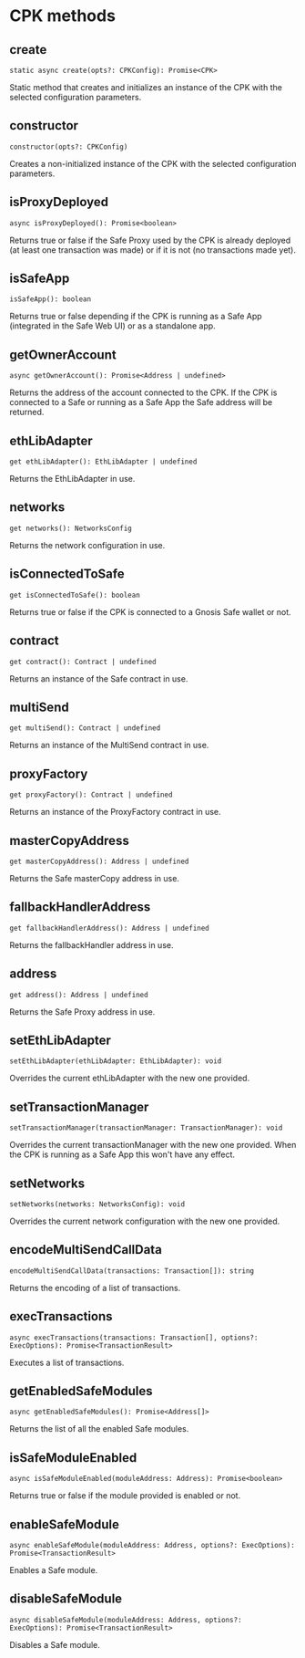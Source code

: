 # CPK methods

## create
```
static async create(opts?: CPKConfig): Promise<CPK>
```
Static method that creates and initializes an instance of the CPK with the selected configuration parameters.

## constructor
```
constructor(opts?: CPKConfig)
```
Creates a non-initialized instance of the CPK with the selected configuration parameters.

## isProxyDeployed
```
async isProxyDeployed(): Promise<boolean>
```
Returns true or false if the Safe Proxy used by the CPK is already deployed (at least one transaction was made) or if it is not (no transactions made yet).

## isSafeApp
```
isSafeApp(): boolean
```
Returns true or false depending if the CPK is running as a Safe App (integrated in the Safe Web UI) or as a standalone app.

## getOwnerAccount
```
async getOwnerAccount(): Promise<Address | undefined>
```
Returns the address of the account connected to the CPK. If the CPK is connected to a Safe or running as a Safe App the Safe address will be returned.

## ethLibAdapter
```
get ethLibAdapter(): EthLibAdapter | undefined
```
Returns the EthLibAdapter in use.

## networks
```
get networks(): NetworksConfig
```
Returns the network configuration in use.

## isConnectedToSafe
```
get isConnectedToSafe(): boolean
```
Returns true or false if the CPK is connected to a Gnosis Safe wallet or not.

## contract
```
get contract(): Contract | undefined
```
Returns an instance of the Safe contract in use.

## multiSend
```
get multiSend(): Contract | undefined
```
Returns an instance of the MultiSend contract in use.

## proxyFactory
```
get proxyFactory(): Contract | undefined
```
Returns an instance of the ProxyFactory contract in use.

## masterCopyAddress
```
get masterCopyAddress(): Address | undefined
```
Returns the Safe masterCopy address in use.

## fallbackHandlerAddress
```
get fallbackHandlerAddress(): Address | undefined
```
Returns the fallbackHandler address in use.

## address
```
get address(): Address | undefined
```
Returns the Safe Proxy address in use.

## setEthLibAdapter
```
setEthLibAdapter(ethLibAdapter: EthLibAdapter): void
```
Overrides the current ethLibAdapter with the new one provided.

## setTransactionManager
```
setTransactionManager(transactionManager: TransactionManager): void
```
Overrides the current transactionManager with the new one provided. When the CPK is running as a Safe App this won't have any effect.

## setNetworks
```
setNetworks(networks: NetworksConfig): void
```
Overrides the current network configuration with the new one provided.

## encodeMultiSendCallData
```
encodeMultiSendCallData(transactions: Transaction[]): string
```
Returns the encoding of a list of transactions.

## execTransactions
```
async execTransactions(transactions: Transaction[], options?: ExecOptions): Promise<TransactionResult>
```
Executes a list of transactions.

## getEnabledSafeModules
```
async getEnabledSafeModules(): Promise<Address[]>
```
Returns the list of all the enabled Safe modules.

## isSafeModuleEnabled
```
async isSafeModuleEnabled(moduleAddress: Address): Promise<boolean>
```
Returns true or false if the module provided is enabled or not.

## enableSafeModule
```
async enableSafeModule(moduleAddress: Address, options?: ExecOptions): Promise<TransactionResult>
```
Enables a Safe module.

## disableSafeModule
```
async disableSafeModule(moduleAddress: Address, options?: ExecOptions): Promise<TransactionResult>
```
Disables a Safe module.
